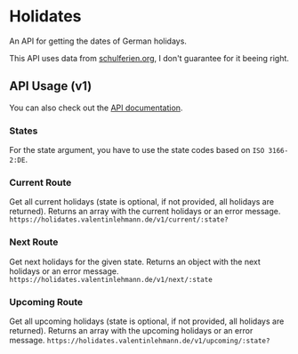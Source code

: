 # Holidates
An API for getting the dates of German holidays.

This API uses data from [schulferien.org](https://schulferien.org), I don't guarantee for it beeing right.

## API Usage (v1)

You can also check out the [API documentation](https://holidates.valentinlehmann.de/v1/docs).

### States
For the state argument, you have to use the state codes based on `ISO 3166-2:DE`.

### Current Route
Get all current holidays (state is optional, if not provided, all holidays are returned). Returns an array with the current holidays or an error message.
```https://holidates.valentinlehmann.de/v1/current/:state?```

### Next Route
Get next holidays for the given state. Returns an object with the next holidays or an error message.
```https://holidates.valentinlehmann.de/v1/next/:state```

### Upcoming Route
Get all upcoming holidays (state is optional, if not provided, all holidays are returned). Returns an array with the upcoming holidays or an error message.
```https://holidates.valentinlehmann.de/v1/upcoming/:state?```
